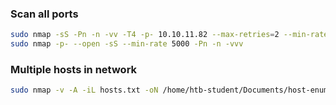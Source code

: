 ### Scan all ports
```sh
sudo nmap -sS -Pn -n -vv -T4 -p- 10.10.11.82 --max-retries=2 --min-rate 5000
sudo nmap -p- --open -sS --min-rate 5000 -Pn -n -vvv
```

### Multiple hosts in network
```bash
sudo nmap -v -A -iL hosts.txt -oN /home/htb-student/Documents/host-enum
```
